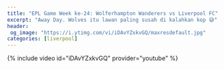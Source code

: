 ```yaml
---
title: "EPL Game Week ke-24: Wolferhampton Wanderers vs Liverpool FC"
excerpt: "Away Day. Wolves itu lawan paling susah di kalahkan kop 😅"
header:
 og_image: "https://i.ytimg.com/vi/iDAvYZxkvGQ/maxresdefault.jpg"
categories: [liverpool]
---
```


{% include video id="iDAvYZxkvGQ" provider="youtube" %}
